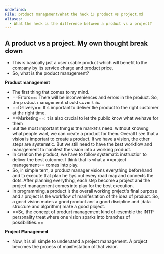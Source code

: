 ```yaml
---
undefined: 
File: product management/What the heck is product vs project.md
aliases:
  - What the heck is the difference between a product vs a project?
---
```

## A product vs a project. My own thought break down
- This is basically just a user usable product which will benefit to the company by its service charge and product price. 
- So, what is the product management? 

**Product management**
- The first thing that comes to my mind. 
- ==Errors==: There will be inconveniences and errors in the product. So, the product management should cover this. 
- ==Delivery==: It is important to deliver the product to the right customer at the right time. 
- ==Marketing==: It is also crucial to let the public know what we have for them. 
- But the most important thing is the market's need. Without knowing what people want, we can create a product for them. Overall I see that a vision is important to create a product. If we have a vision, the other steps are systematic. But we still need to have the best workflow and management to manifest the vision into a working product. 
- In creation the product, we have to follow systematic instruction to deliver the best outcome. I think that is what a ==project management== comes into play. 
- So, in simple term, a product manager visions everything beforehand and to execute that plan he lays out every road map and connects the dots. After planning everything, each step become a project and the project management comes into play for the best execution. 
- In programming, a product is the overall working project's final purpose and a project is the workflow of manifestation of the idea of product. So, a good vision makes a good product and a good discipline and (data structure and algorithm) make a good project. 
- ==So, the concept of product management kind of resemble the INTP personality treat where one vision sparks into branches of possibilities.==

**Project Management**
- Now, it is all simple to understand a project management. A project becomes the process of manifestation of that vision. 


